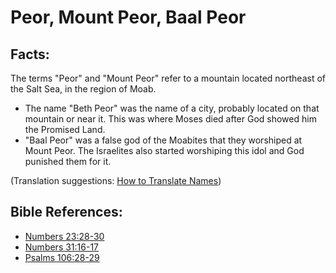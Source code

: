 # Peor, Mount Peor, Baal Peor #

## Facts: ##

The terms "Peor" and "Mount Peor" refer to a mountain located northeast of the Salt Sea, in the region of Moab.

* The name "Beth Peor" was the name of a city, probably located on that mountain or near it. This was where Moses died after God showed him the Promised Land.
* "Baal Peor" was a false god of the Moabites that they worshiped at Mount Peor. The Israelites also started worshiping this idol and God punished them for it.

(Translation suggestions: [How to Translate Names](en/ta-vol1/translate/man/translate-names))



## Bible References: ##

* [Numbers 23:28-30](en/tn/num/help/23/28)
* [Numbers 31:16-17](en/tn/num/help/31/16)
* [Psalms 106:28-29](en/tn/psa/help/106/28)